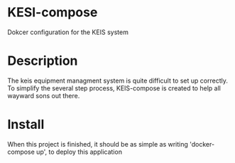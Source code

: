# KESI-compose
Dokcer configuration for the KEIS system

# Description
The keis equipment managment system is quite difficult to set up correctly. To simplify the several step process, KEIS-compose is created
to help all wayward sons out there.

# Install
When this project is finished, it should be as simple as writing 'docker-compose up', to deploy this application
